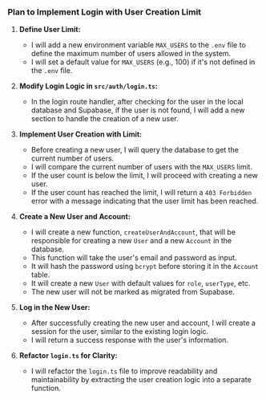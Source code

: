 ### Plan to Implement Login with User Creation Limit

1.  **Define User Limit:**
    *   I will add a new environment variable `MAX_USERS` to the `.env` file to define the maximum number of users allowed in the system.
    *   I will set a default value for `MAX_USERS` (e.g., 100) if it's not defined in the `.env` file.

2.  **Modify Login Logic in `src/auth/login.ts`:**
    *   In the login route handler, after checking for the user in the local database and Supabase, if the user is not found, I will add a new section to handle the creation of a new user.

3.  **Implement User Creation with Limit:**
    *   Before creating a new user, I will query the database to get the current number of users.
    *   I will compare the current number of users with the `MAX_USERS` limit.
    *   If the user count is below the limit, I will proceed with creating a new user.
    *   If the user count has reached the limit, I will return a `403 Forbidden` error with a message indicating that the user limit has been reached.

4.  **Create a New User and Account:**
    *   I will create a new function, `createUserAndAccount`, that will be responsible for creating a new `User` and a new `Account` in the database.
    *   This function will take the user's email and password as input.
    *   It will hash the password using `bcrypt` before storing it in the `Account` table.
    *   It will create a new `User` with default values for `role`, `userType`, etc.
    *   The new user will not be marked as migrated from Supabase.

5.  **Log in the New User:**
    *   After successfully creating the new user and account, I will create a session for the user, similar to the existing login logic.
    *   I will return a success response with the user's information.

6.  **Refactor `login.ts` for Clarity:**
    *   I will refactor the `login.ts` file to improve readability and maintainability by extracting the user creation logic into a separate function.
